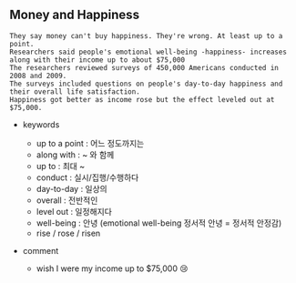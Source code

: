 ## Money and Happiness

```
They say money can't buy happiness. They're wrong. At least up to a point.
Researchers said people's emotional well-being -happiness- increases along with their income up to about $75,000
The researchers reviewed surveys of 450,000 Americans conducted in 2008 and 2009.
The surveys included questions on people's day-to-day happiness and their overall life satisfaction.
Happiness got better as income rose but the effect leveled out at $75,000.
```

* keywords
  - up to a point : 어느 정도까지는
  - along with : ~ 와 함께
  - up to : 최대 ~
  - conduct : 실시/집행/수행하다
  - day-to-day : 일상의
  - overall : 전반적인
  - level out : 일정해지다
  - well-being : 안녕 (emotional well-being 정서적 안녕 = 정서적 안정감)
  - rise / rose / risen

* comment
  - wish I were my income up to $75,000 😢
